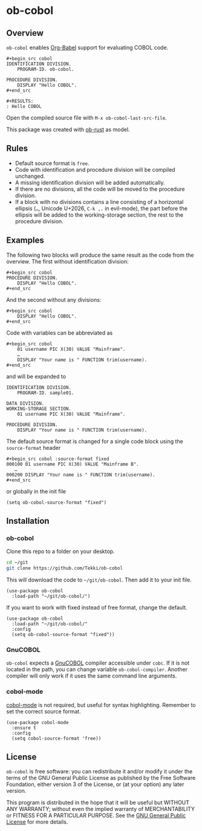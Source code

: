 # ob-cobol

## Overview

`ob-cobol` enables
[Org-Babel](http://orgmode.org/worg/org-contrib/babel/intro.html)
support for evaluating COBOL code.

```cobol
#+begin_src cobol
IDENTIFICATION DIVISION.
    PROGRAM-ID. ob-cobol.

PROCEDURE DIVISION.
    DISPLAY "Hello COBOL".
#+end_src
```
```
#+RESULTS:
: Hello COBOL
```

Open the compiled source file with `M-x ob-cobol-last-src-file`.

This package was created with
[ob-rust](https://github.com/micanzhang/ob-rust) as model.

## Rules

* Default source format is `free`.
* Code with identification and procedure division will be compiled
  unchanged.
* A missing identification division will be added automatically.
* If there are no divisions, all the code will be moved to the
  procedure division.
* If a block with no divisions contains a line consisting of a
  horizontal ellipsis (`…`, Unicode U+2026, `C-k ,.` in evil-mode),
  the part before the ellipsis will be added to the working-storage
  section, the rest to the procedure division.

## Examples

The following two blocks will produce the same result as the code from
the overview. The first without identification division:

```cobol
#+begin_src cobol
PROCEDURE DIVISION.
    DISPLAY "Hello COBOL".
#+end_src
```

And the second without any divisions:

```cobol
#+begin_src cobol
    DISPLAY "Hello COBOL".
#+end_src
```

Code with variables can be abbreviated as

```cobol
#+begin_src cobol
    01 username PIC X(30) VALUE "Mainframe".
    …
    DISPLAY "Your name is " FUNCTION trim(username).
#+end_src
```

and will be expanded to

```cobol
IDENTIFICATION DIVISION.
    PROGRAM-ID. sample01.

DATA DIVISION.
WORKING-STORAGE SECTION.
    01 username PIC X(30) VALUE "Mainframe".

PROCEDURE DIVISION.
    DISPLAY "Your name is " FUNCTION trim(username).
```

The default source format is changed for a single code block using the
`source-format` header

```cobol
#+begin_src cobol :source-format fixed
000100 01 username PIC X(30) VALUE "Mainframe B".
   …
000200 DISPLAY "Your name is " FUNCTION trim(username).
#+end_src
```

or globally in the init file

```elisp
(setq ob-cobol-source-format "fixed")
```

## Installation

### ob-cobol

Clone this repo to a folder on your desktop.

```bash
cd ~/git
git clone https://github.com/Tekki/ob-cobol
```

This will download the code to `~/git/ob-cobol`. Then add it to your
init file.

```elisp
(use-package ob-cobol
  :load-path "~/git/ob-cobol/")
```

If you want to work with fixed instead of free format, change the
default.

```elisp
(use-package ob-cobol
  :load-path "~/git/ob-cobol/"
  :config
  (setq ob-cobol-source-format "fixed"))
```

### GnuCOBOL

`ob-cobol` expects a [GnuCOBOL](https://gnucobol.sourceforge.io/)
compiler accessible under `cobc`. If it is not located in the path,
you can change variable `ob-cobol-compiler`. Another compiler will
only work if it uses the same command line arguments.

### cobol-mode

[cobol-mode](https://elpa.gnu.org/packages/cobol-mode.html) is not
required, but useful for syntax highlighting. Remember to set the
correct source format.

```elisp
(use-package cobol-mode
  :ensure t
  :config
  (setq cobol-source-format 'free))
```

## License

`ob-cobol` is free software: you can redistribute it and/or modify it
under the terms of the GNU General Public License as published by the
Free Software Foundation, either version 3 of the License, or (at your
option) any later version.

This program is distributed in the hope that it will be useful but
WITHOUT ANY WARRANTY; without even the implied warranty of
MERCHANTABILITY or FITNESS FOR A PARTICULAR PURPOSE. See the [GNU
General Public License](https://www.gnu.org/licenses/gpl-3.0.txt) for
more details.
